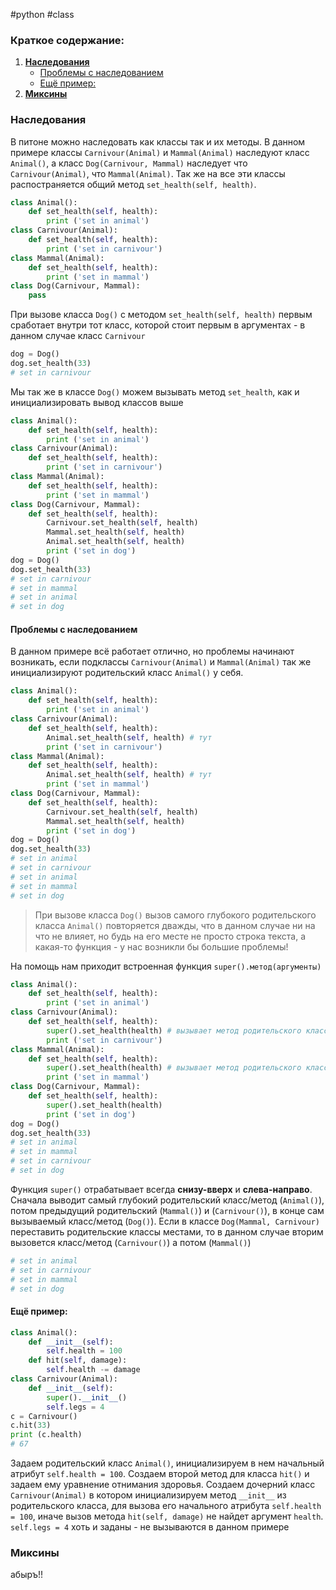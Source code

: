 #python #class
### **Краткое содержание:**
1. **[Наследования](#наследования)**
     - [Проблемы с наследованием](#проблемы-с-наследованием)
     - [Ещё пример:](#ещё-пример)
2. **[Миксины](#миксины)**
### Наследования
В питоне можно наследовать как классы так и их методы. В данном примере классы `Carnivour(Animal)` и `Mammal(Animal)` наследуют класс `Animal()`, а класс `Dog(Carnivour, Mammal)` наследует что  `Carnivour(Animal)`, что  `Mammal(Animal)`. Так же на все эти классы распостраняется общий метод `set_health(self, health)`.
```python
class Animal():
    def set_health(self, health):
        print ('set in animal')
class Carnivour(Animal):        
    def set_health(self, health):
        print ('set in carnivour')
class Mammal(Animal):
    def set_health(self, health):
        print ('set in mammal')
class Dog(Carnivour, Mammal):
    pass
```
При вызове класса `Dog()` c методом `set_health(self, health)` первым сработает внутри тот класс, которой стоит первым в аргументах - в данном случае класс `Carnivour`
```python
dog = Dog()
dog.set_health(33)
# set in carnivour
```
Мы так же в классе `Dog()` можем вызывать метод `set_health`, как и инициализировать вывод классов выше
```python
class Animal():
    def set_health(self, health):
        print ('set in animal')
class Carnivour(Animal):        
    def set_health(self, health):
        print ('set in carnivour')
class Mammal(Animal):
    def set_health(self, health):
        print ('set in mammal')
class Dog(Carnivour, Mammal):
    def set_health(self, health):
        Carnivour.set_health(self, health)
        Mammal.set_health(self, health)
        Animal.set_health(self, health)
        print ('set in dog')
dog = Dog()
dog.set_health(33)
# set in carnivour
# set in mammal
# set in animal
# set in dog
```
#### Проблемы с наследованием
В данном примере всё работает отлично, но проблемы начинают возникать, если подклассы `Carnivour(Animal)` и `Mammal(Animal)` так же инициализируют родительский класс `Animal()` у себя.
```python
class Animal():
    def set_health(self, health):
        print ('set in animal')
class Carnivour(Animal):        
    def set_health(self, health):
        Animal.set_health(self, health) # тут
        print ('set in carnivour')
class Mammal(Animal):
    def set_health(self, health):
        Animal.set_health(self, health) # тут
        print ('set in mammal')
class Dog(Carnivour, Mammal):
    def set_health(self, health):
        Carnivour.set_health(self, health)
        Mammal.set_health(self, health)
        print ('set in dog')
dog = Dog()
dog.set_health(33)
# set in animal
# set in carnivour
# set in animal
# set in mammal
# set in dog
```
> При вызове класса `Dog()` вызов самого глубокого родительского класса `Animal()` повторяется дважды, что в данном случае ни на что не влияет, но будь на его месте не просто строка текста, а какая-то функция - у нас возникли бы большие проблемы!

На помощь нам приходит встроенная функция `super().метод(аргументы)`
```python
class Animal():
    def set_health(self, health):
        print ('set in animal')
class Carnivour(Animal):        
    def set_health(self, health):
        super().set_health(health) # вызывает метод родительского класса Animal
        print ('set in carnivour')
class Mammal(Animal):
    def set_health(self, health):
        super().set_health(health) # вызывает метод родительского класса Animal
        print ('set in mammal')
class Dog(Carnivour, Mammal):
    def set_health(self, health):
        super().set_health(health)
        print ('set in dog')
dog = Dog()
dog.set_health(33)
# set in animal
# set in mammal
# set in carnivour
# set in dog
```
Функция `super()` отрабатывает всегда **снизу-вверх** и **слева-направо**. Сначала выводит самый глубокий родительский класс/метод (`Animal()`), потом предыдущий родительский (`Mammal()`) и (`Carnivour()`), в конце сам вызываемый класс/метод (`Dog()`). Если в классе `Dog(Mammal, Carnivour)` переставить родительские классы местами, то в данном случае вторим вызовется класс/метод (`Carnivour()`) а потом (`Mammal()`)
```python
# set in animal
# set in carnivour
# set in mammal
# set in dog
```
#### Ещё пример:
```python
class Animal():
    def __init__(self):
        self.health = 100
    def hit(self, damage):
        self.health -= damage
class Carnivour(Animal):
    def __init__(self):
        super().__init__()
        self.legs = 4
c = Carnivour()
c.hit(33)
print (c.health)
# 67
```
Задаем родительский класс `Animal()`, инициализируем в нем начальный атрибут `self.health = 100`. Создаем второй метод для класса `hit()` и задаем ему уравнение отнимания здоровья.
Создаем дочерний класс `Carnivour(Animal)` в котором инициализируем метод `__init__` из родительского класса, для вызова его начального атрибута `self.health = 100`, иначе вызов метода `hit(self, damage)` не найдет аргумент `health`. 
`self.legs = 4` хоть и заданы - не вызываются в данном примере
### Миксины
абыръ!!